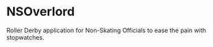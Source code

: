 # NSOverlord

Roller Derby application for Non-Skating Officials to ease the pain with stopwatches.  
